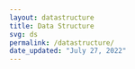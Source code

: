 ```yaml
---
layout: datastructure
title: Data Structure
svg: ds
permalink: /datastructure/
date_updated: "July 27, 2022"
---
```


 